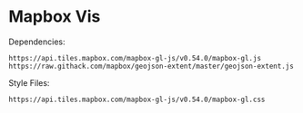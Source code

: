 # Mapbox Vis

Dependencies:

```
https://api.tiles.mapbox.com/mapbox-gl-js/v0.54.0/mapbox-gl.js
https://raw.githack.com/mapbox/geojson-extent/master/geojson-extent.js
```

Style Files:

```
https://api.tiles.mapbox.com/mapbox-gl-js/v0.54.0/mapbox-gl.css
```
